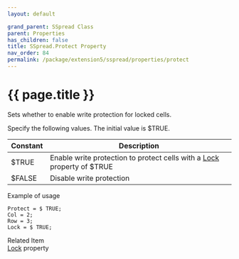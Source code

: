 ```yaml
---
layout: default

grand_parent: SSpread Class
parent: Properties
has_children: false
title: SSpread.Protect Property
nav_order: 84
permalink: /package/extension5/sspread/properties/protect
---
```

# {{ page.title }}

Sets whether to enable write protection for locked cells.


Specify the following values. The initial value is $TRUE.

| Constant | Description                                                            |
|----------|------------------------------------------------------------------------|
| $TRUE    | Enable write protection to protect cells with a <a href="/package/extension5/sspread/properties/lock">Lock</a> property of $TRUE |
| $FALSE   | Disable write protection                                               |

Example of usage<br>
```
Protect = $ TRUE;
Col = 2;
Row = 3;
Lock = $ TRUE;
```

Related Item<br>
<a href="/package/extension5/sspread/properties/lock">Lock</a> property